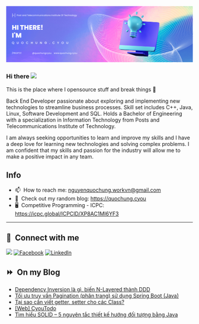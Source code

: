 <img src="header.png"></img>
---
### Hi there <a href="https://www.quochung.cyou/"><img src="https://media.giphy.com/media/hvRJCLFzcasrR4ia7z/giphy.gif" width="5%"></a>
This is the place where I opensource stuff and break things :rofl: 

Back End Developer passionate about exploring and implementing new technologies to streamline business processes. Skill set includes C++, Java, Linux, Software Development and SQL. Holds a Bachelor of Engineering with a specialization in Information Technology from Posts and Telecommunications Institute of Technology.

I am always seeking opportunities to learn and improve my skills and I have a deep love for learning new technologies and solving complex problems. I am confident that my skills and passion for the industry will allow me to make a positive impact in any team.


## Info
- 📫 &nbsp;How to reach me: nguyenquochung.workvn@gmail.com
- 🔗 &nbsp;Check out my random blog: https://quochung.cyou
- 🖥️ &nbsp;Competitive Programming - ICPC: https://icpc.global/ICPCID/XP8AC1MI6YF3
---

## 🔗 &nbsp;**Connect with me**


<a href="mailto:nguyenquochung.workvn@gmail.com"><img src="https://img.shields.io/badge/e‑mail-D14836.svg?style=for-the-badge&logo=GMail&logoColor=white"/></a>
[![Facebook](https://img.shields.io/badge/Facebook-1877F2?style=for-the-badge&logo=facebook&logoColor=white)](https://facebook.com/quochung.cyou) 
[![LinkedIn](https://img.shields.io/badge/LinkedIn-0077B5?style=for-the-badge&logo=linkedin&logoColor=white)](https://linkedin.com/in/quochungcyou) 


## ⏩ &nbsp;On my Blog
<!-- BLOG-POST-LIST:START -->
- [Dependency Inversion là gì, biến N-Layered thành DDD](https://quochung.cyou/dependency-inversion-la-gi-bien-n-layered-thanh-ddd/)
- [Tối ưu truy vấn Pagination &lpar;phân trang&rpar; sử dụng Spring Boot &lpar;Java&rpar;](https://quochung.cyou/toi-uu-truy-van-pagination-phan-trang-su-dung-spring-boot-java/)
- [Tại sao cần viết getter, setter cho các Class?](https://quochung.cyou/tai-sao-can-viet-getter-setter-cho-cac-class/)
- [[Web] CyouTodo](https://quochung.cyou/web-cyoutodo/)
- [Tìm hiểu SOLID – 5 nguyên tắc thiết kế hướng đối tượng bằng Java](https://quochung.cyou/tim-hieu-solid-5-nguyen-tac-thiet-ke-huong-doi-tuong-bang-java/)
<!-- BLOG-POST-LIST:END -->



